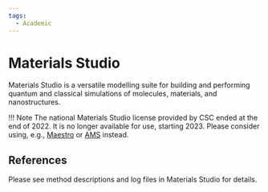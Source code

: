 ```yaml
---
tags:
  - Academic
---
```


# Materials Studio

Materials Studio is a versatile modelling suite for building and performing
quantum and classical simulations of molecules, materials, and nanostructures.

!!! Note
    The national Materials Studio license provided by CSC ended at the end of 2022.
    It is no longer available for use, starting 2023. Please consider using, e.g., 
    [Maestro](maestro.md) or [AMS](ams.md) instead.

## References

Please see method descriptions and log files in Materials Studio for details.

